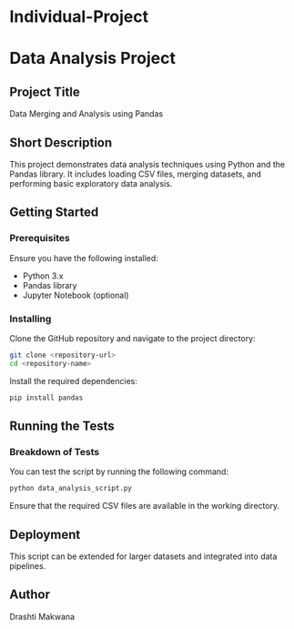 # Individual-Project
# Data Analysis Project

## Project Title
Data Merging and Analysis using Pandas

## Short Description
This project demonstrates data analysis techniques using Python and the Pandas library. It includes loading CSV files, merging datasets, and performing basic exploratory data analysis.

## Getting Started

### Prerequisites
Ensure you have the following installed:
- Python 3.x
- Pandas library
- Jupyter Notebook (optional)

### Installing
Clone the GitHub repository and navigate to the project directory:
```bash
git clone <repository-url>
cd <repository-name>
```
Install the required dependencies:
```bash
pip install pandas
```

## Running the Tests

### Breakdown of Tests
You can test the script by running the following command:
```bash
python data_analysis_script.py
```
Ensure that the required CSV files are available in the working directory.

## Deployment
This script can be extended for larger datasets and integrated into data pipelines.

## Author
Drashti Makwana
